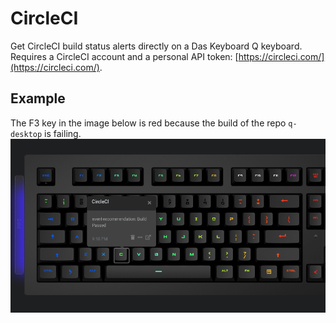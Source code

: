# CircleCI

Get CircleCI build status alerts directly on a Das Keyboard Q keyboard. Requires a CircleCI account
and a personal API token: [https://circleci.com/](https://circleci.com/).

## Example

The F3 key in the image below is red because the build of the repo `q-desktop` is failing.
![CircleCI on a Das Keybaord Q](assets/image.png "Das Keyboard CircleCI applet")